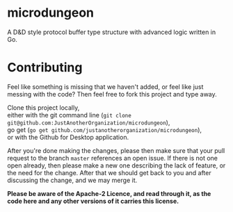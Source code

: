 # microdungeon
A D&amp;D style protocol buffer type structure with advanced logic written in Go.

# Contributing 
Feel like something is missing that we haven't added, or feel like just messing with the code? Then feel free to fork this project and type away. 

Clone this project locally,    
either with the git command line (`git clone git@github.com:JustAnotherOrganization/microdungeon`),   
go get (`go get github.com/justanotherorganization/microdungeon`),   
or with the Github for Desktop application.

After you're done making the changes, please then make sure that your pull request to the branch `master` references an open issue. If there is not one open already, then please make a new one describing the lack of feature, or the need for the change. After that we should get back to you and after discussing the change, and we may merge it.

**Please be aware of the Apache-2 Licence, and read through it, as the code here and any other versions of it carries this license.** 
